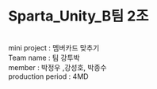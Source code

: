 # Sparta_Unity_B팀 2조
<br> mini project : 멤버카드 맞추기
<br> Team name : 팀 강투박
<br> member : 박정우 ,강성호, 박종수
<br> production period : 4MD
